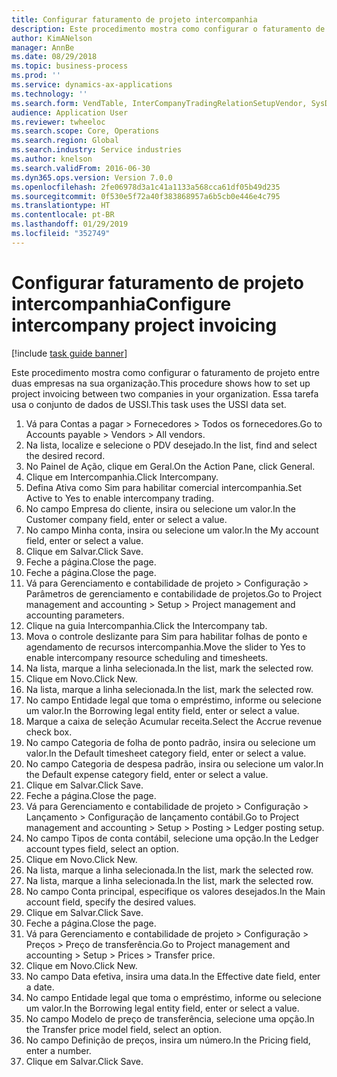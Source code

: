 ```yaml
---
title: Configurar faturamento de projeto intercompanhia
description: Este procedimento mostra como configurar o faturamento de projeto entre duas empresas na sua organização.
author: KimANelson
manager: AnnBe
ms.date: 08/29/2018
ms.topic: business-process
ms.prod: ''
ms.service: dynamics-ax-applications
ms.technology: ''
ms.search.form: VendTable, InterCompanyTradingRelationSetupVendor, SysDataAreaSelectLookup, ProjParameters, ProjPosting, ProjTransferPrice
audience: Application User
ms.reviewer: twheeloc
ms.search.scope: Core, Operations
ms.search.region: Global
ms.search.industry: Service industries
ms.author: knelson
ms.search.validFrom: 2016-06-30
ms.dyn365.ops.version: Version 7.0.0
ms.openlocfilehash: 2fe06978d3a1c41a1133a568cca61df05b49d235
ms.sourcegitcommit: 0f530e5f72a40f383868957a6b5cb0e446e4c795
ms.translationtype: HT
ms.contentlocale: pt-BR
ms.lasthandoff: 01/29/2019
ms.locfileid: "352749"
---
```

# <a name="configure-intercompany-project-invoicing"></a><span data-ttu-id="d8b1c-103">Configurar faturamento de projeto intercompanhia</span><span class="sxs-lookup"><span data-stu-id="d8b1c-103">Configure intercompany project invoicing</span></span>

[!include [task guide banner](../../includes/task-guide-banner.md)]

<span data-ttu-id="d8b1c-104">Este procedimento mostra como configurar o faturamento de projeto entre duas empresas na sua organização.</span><span class="sxs-lookup"><span data-stu-id="d8b1c-104">This procedure shows how to set up project invoicing between two companies in your organization.</span></span> <span data-ttu-id="d8b1c-105">Essa tarefa usa o conjunto de dados de USSI.</span><span class="sxs-lookup"><span data-stu-id="d8b1c-105">This task uses the USSI data set.</span></span>

1. <span data-ttu-id="d8b1c-106">Vá para Contas a pagar > Fornecedores > Todos os fornecedores.</span><span class="sxs-lookup"><span data-stu-id="d8b1c-106">Go to Accounts payable > Vendors > All vendors.</span></span>
2. <span data-ttu-id="d8b1c-107">Na lista, localize e selecione o PDV desejado.</span><span class="sxs-lookup"><span data-stu-id="d8b1c-107">In the list, find and select the desired record.</span></span>
3. <span data-ttu-id="d8b1c-108">No Painel de Ação, clique em Geral.</span><span class="sxs-lookup"><span data-stu-id="d8b1c-108">On the Action Pane, click General.</span></span>
4. <span data-ttu-id="d8b1c-109">Clique em Intercompanhia.</span><span class="sxs-lookup"><span data-stu-id="d8b1c-109">Click Intercompany.</span></span>
5. <span data-ttu-id="d8b1c-110">Defina Ativa como Sim para habilitar comercial intercompanhia.</span><span class="sxs-lookup"><span data-stu-id="d8b1c-110">Set Active to Yes to enable intercompany trading.</span></span>
6. <span data-ttu-id="d8b1c-111">No campo Empresa do cliente, insira ou selecione um valor.</span><span class="sxs-lookup"><span data-stu-id="d8b1c-111">In the Customer company field, enter or select a value.</span></span>
7. <span data-ttu-id="d8b1c-112">No campo Minha conta, insira ou selecione um valor.</span><span class="sxs-lookup"><span data-stu-id="d8b1c-112">In the My account field, enter or select a value.</span></span>
8. <span data-ttu-id="d8b1c-113">Clique em Salvar.</span><span class="sxs-lookup"><span data-stu-id="d8b1c-113">Click Save.</span></span>
9. <span data-ttu-id="d8b1c-114">Feche a página.</span><span class="sxs-lookup"><span data-stu-id="d8b1c-114">Close the page.</span></span>
10. <span data-ttu-id="d8b1c-115">Feche a página.</span><span class="sxs-lookup"><span data-stu-id="d8b1c-115">Close the page.</span></span>
11. <span data-ttu-id="d8b1c-116">Vá para Gerenciamento e contabilidade de projeto > Configuração > Parâmetros de gerenciamento e contabilidade de projetos.</span><span class="sxs-lookup"><span data-stu-id="d8b1c-116">Go to Project management and accounting > Setup > Project management and accounting parameters.</span></span>
12. <span data-ttu-id="d8b1c-117">Clique na guia Intercompanhia.</span><span class="sxs-lookup"><span data-stu-id="d8b1c-117">Click the Intercompany tab.</span></span>
13. <span data-ttu-id="d8b1c-118">Mova o controle deslizante para Sim para habilitar folhas de ponto e agendamento de recursos intercompanhia.</span><span class="sxs-lookup"><span data-stu-id="d8b1c-118">Move the slider to Yes to enable intercompany resource scheduling and timesheets.</span></span>
14. <span data-ttu-id="d8b1c-119">Na lista, marque a linha selecionada.</span><span class="sxs-lookup"><span data-stu-id="d8b1c-119">In the list, mark the selected row.</span></span>
15. <span data-ttu-id="d8b1c-120">Clique em Novo.</span><span class="sxs-lookup"><span data-stu-id="d8b1c-120">Click New.</span></span>
16. <span data-ttu-id="d8b1c-121">Na lista, marque a linha selecionada.</span><span class="sxs-lookup"><span data-stu-id="d8b1c-121">In the list, mark the selected row.</span></span>
17. <span data-ttu-id="d8b1c-122">No campo Entidade legal que toma o empréstimo, informe ou selecione um valor.</span><span class="sxs-lookup"><span data-stu-id="d8b1c-122">In the Borrowing legal entity field, enter or select a value.</span></span>
18. <span data-ttu-id="d8b1c-123">Marque a caixa de seleção Acumular receita.</span><span class="sxs-lookup"><span data-stu-id="d8b1c-123">Select the Accrue revenue check box.</span></span>
19. <span data-ttu-id="d8b1c-124">No campo Categoria de folha de ponto padrão, insira ou selecione um valor.</span><span class="sxs-lookup"><span data-stu-id="d8b1c-124">In the Default timesheet category field, enter or select a value.</span></span>
20. <span data-ttu-id="d8b1c-125">No campo Categoria de despesa padrão, insira ou selecione um valor.</span><span class="sxs-lookup"><span data-stu-id="d8b1c-125">In the Default expense category field, enter or select a value.</span></span>
21. <span data-ttu-id="d8b1c-126">Clique em Salvar.</span><span class="sxs-lookup"><span data-stu-id="d8b1c-126">Click Save.</span></span>
22. <span data-ttu-id="d8b1c-127">Feche a página.</span><span class="sxs-lookup"><span data-stu-id="d8b1c-127">Close the page.</span></span>
23. <span data-ttu-id="d8b1c-128">Vá para Gerenciamento e contabilidade de projeto > Configuração > Lançamento > Configuração de lançamento contábil.</span><span class="sxs-lookup"><span data-stu-id="d8b1c-128">Go to Project management and accounting > Setup > Posting > Ledger posting setup.</span></span>
24. <span data-ttu-id="d8b1c-129">No campo Tipos de conta contábil, selecione uma opção.</span><span class="sxs-lookup"><span data-stu-id="d8b1c-129">In the Ledger account types field, select an option.</span></span>
25. <span data-ttu-id="d8b1c-130">Clique em Novo.</span><span class="sxs-lookup"><span data-stu-id="d8b1c-130">Click New.</span></span>
26. <span data-ttu-id="d8b1c-131">Na lista, marque a linha selecionada.</span><span class="sxs-lookup"><span data-stu-id="d8b1c-131">In the list, mark the selected row.</span></span>
27. <span data-ttu-id="d8b1c-132">Na lista, marque a linha selecionada.</span><span class="sxs-lookup"><span data-stu-id="d8b1c-132">In the list, mark the selected row.</span></span>
28. <span data-ttu-id="d8b1c-133">No campo Conta principal, especifique os valores desejados.</span><span class="sxs-lookup"><span data-stu-id="d8b1c-133">In the Main account field, specify the desired values.</span></span>
29. <span data-ttu-id="d8b1c-134">Clique em Salvar.</span><span class="sxs-lookup"><span data-stu-id="d8b1c-134">Click Save.</span></span>
30. <span data-ttu-id="d8b1c-135">Feche a página.</span><span class="sxs-lookup"><span data-stu-id="d8b1c-135">Close the page.</span></span>
31. <span data-ttu-id="d8b1c-136">Vá para Gerenciamento e contabilidade de projeto > Configuração > Preços > Preço de transferência.</span><span class="sxs-lookup"><span data-stu-id="d8b1c-136">Go to Project management and accounting > Setup > Prices > Transfer price.</span></span>
32. <span data-ttu-id="d8b1c-137">Clique em Novo.</span><span class="sxs-lookup"><span data-stu-id="d8b1c-137">Click New.</span></span>
33. <span data-ttu-id="d8b1c-138">No campo Data efetiva, insira uma data.</span><span class="sxs-lookup"><span data-stu-id="d8b1c-138">In the Effective date field, enter a date.</span></span>
34. <span data-ttu-id="d8b1c-139">No campo Entidade legal que toma o empréstimo, informe ou selecione um valor.</span><span class="sxs-lookup"><span data-stu-id="d8b1c-139">In the Borrowing legal entity field, enter or select a value.</span></span>
35. <span data-ttu-id="d8b1c-140">No campo Modelo de preço de transferência, selecione uma opção.</span><span class="sxs-lookup"><span data-stu-id="d8b1c-140">In the Transfer price model field, select an option.</span></span>
36. <span data-ttu-id="d8b1c-141">No campo Definição de preços, insira um número.</span><span class="sxs-lookup"><span data-stu-id="d8b1c-141">In the Pricing field, enter a number.</span></span>
37. <span data-ttu-id="d8b1c-142">Clique em Salvar.</span><span class="sxs-lookup"><span data-stu-id="d8b1c-142">Click Save.</span></span>

